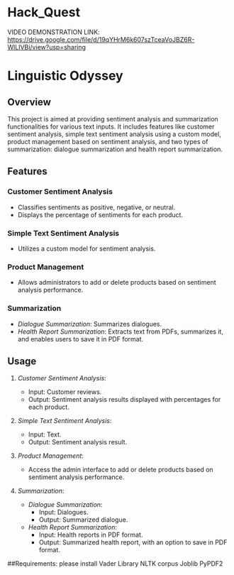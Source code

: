 # Hack_Quest
VIDEO DEMONSTRATION LINK: https://drive.google.com/file/d/19qYHrM6k607szTceaVoJBZ6R-WlLIVBi/view?usp=sharing
# Linguistic Odyssey

## Overview
This project is aimed at providing sentiment analysis and summarization functionalities for various text inputs. It includes features like customer sentiment analysis, simple text sentiment analysis using a custom model, product management based on sentiment analysis, and two types of summarization: dialogue summarization and health report summarization.

## Features

### Customer Sentiment Analysis
- Classifies sentiments as positive, negative, or neutral.
- Displays the percentage of sentiments for each product.

### Simple Text Sentiment Analysis
- Utilizes a custom model for sentiment analysis.

### Product Management
- Allows administrators to add or delete products based on sentiment analysis performance.

### Summarization
- *Dialogue Summarization*: Summarizes dialogues.
- *Health Report Summarization*: Extracts text from PDFs, summarizes it, and enables users to save it in PDF format.

## Usage
1. *Customer Sentiment Analysis*:
    - Input: Customer reviews.
    - Output: Sentiment analysis results displayed with percentages for each product.

2. *Simple Text Sentiment Analysis*:
    - Input: Text.
    - Output: Sentiment analysis result.

3. *Product Management*:
    - Access the admin interface to add or delete products based on sentiment analysis performance.

4. *Summarization*:
    - *Dialogue Summarization*:
        - Input: Dialogues.
        - Output: Summarized dialogue.
    - *Health Report Summarization*:
        - Input: Health reports in PDF format.
        - Output: Summarized health report, with an option to save in PDF format.
            
##Requirements:
please install
Vader Library
NLTK corpus
Joblib
PyPDF2


